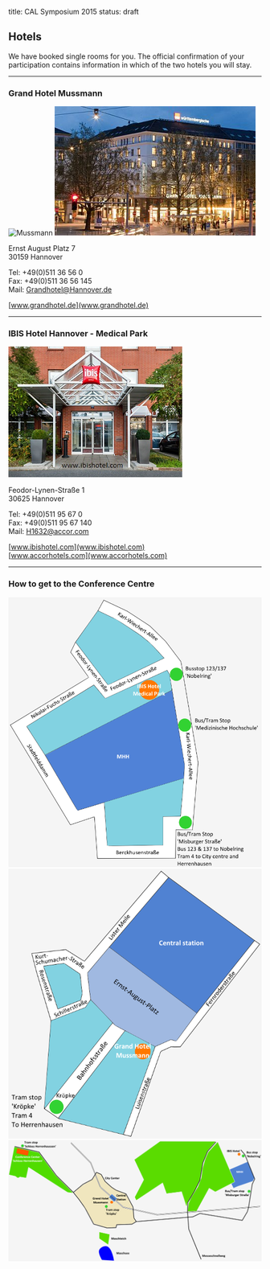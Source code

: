 title: CAL Symposium 2015
status: draft

## Hotels

We have booked single rooms for you. The official confirmation of your participation contains information in which of the two hotels you will stay.

------------------------
### Grand Hotel Mussmann
![Mussmann](04_cal-symposium-2015/travel/mussmann_tags_small.jpg) ![Mussmann](travel/mussmann_nachts_small.jpg)

Ernst August Platz 7   
30159 Hannover   

Tel: +49(0)511 36 56 0    
Fax: +49(0)511 36 56 145    
Mail: Grandhotel@Hannover.de   
 
[www.grandhotel.de](www.grandhotel.de)

--------------------------------------
### IBIS Hotel Hannover - Medical Park

![IBIS](travel/ibis.jpg)

Feodor-Lynen-Straße 1   
30625 Hannover   

Tel: +49(0)511 95 67 0   
Fax: +49(0)511 95 67 140   
Mail: H1632@accor.com    

[www.ibishotel.com](www.ibishotel.com)   
[www.accorhotels.com](www.accorhotels.com)

-----------------
### How to get to the Conference Centre

![map](travel/ibis_map.png)
![map](travel/mussmann_map.png)
![map](travel/hannover_map.png)

